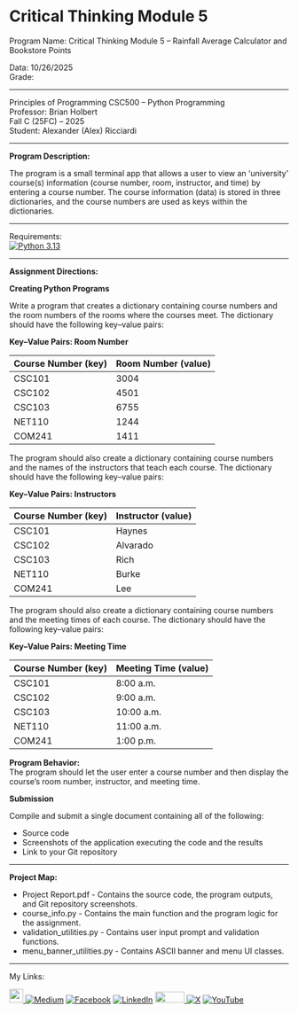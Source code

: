 ﻿# Critical Thinking Module 5
Program Name: Critical Thinking Module 5 – Rainfall Average Calculator and Bookstore Points

Data:  10/26/2025  
Grade: 

---

Principles of Programming CSC500 – Python Programming   
Professor: Brian Holbert  
Fall C (25FC) – 2025   
Student: Alexander (Alex) Ricciardi

---

**Program Description:**

The program is a small terminal app that allows a user to view 
an ‘university’ course(s) information (course number, room, instructor, and time) 
by entering a course number. 
The course information (data) is stored in three dictionaries, 
and the course numbers are used as keys within the dictionaries.

---

Requirements:  
[![Python 3.13](https://img.shields.io/badge/python-3.13-blue.svg)](https://www.python.org/downloads/)

---

**Assignment Directions:**  

**Creating Python Programs**

Write a program that creates a dictionary containing course numbers and the room numbers of the rooms where the courses meet. The dictionary should have the following key–value pairs:

**Key–Value Pairs: Room Number**

| Course Number (key) | Room Number (value) |
|---|---|
| CSC101 | 3004 |
| CSC102 | 4501 |
| CSC103 | 6755 |
| NET110 | 1244 |
| COM241 | 1411 |

The program should also create a dictionary containing course numbers and the names of the instructors that teach each course. The dictionary should have the following key–value pairs:

**Key–Value Pairs: Instructors**

| Course Number (key) | Instructor (value) |
|---|---|
| CSC101 | Haynes |
| CSC102 | Alvarado |
| CSC103 | Rich |
| NET110 | Burke |
| COM241 | Lee |

The program should also create a dictionary containing course numbers and the meeting times of each course. The dictionary should have the following key–value pairs:

**Key–Value Pairs: Meeting Time**

| Course Number (key) | Meeting Time (value) |
|---|---|
| CSC101 | 8:00 a.m. |
| CSC102 | 9:00 a.m. |
| CSC103 | 10:00 a.m. |
| NET110 | 11:00 a.m. |
| COM241 | 1:00 p.m. |

**Program Behavior:**  
The program should let the user enter a course number and then display the course’s room number, instructor, and meeting time.

**Submission**

Compile and submit a single document containing all of the following:
- Source code
- Screenshots of the application executing the code and the results
- Link to your Git repository

---

**Project Map:**

- Project Report.pdf - Contains the source code, the program outputs, and Git repository  screenshots.
- course_info.py - Contains the main function and the program logic for the assignment.
- validation_utilities.py - Contains user input prompt and validation functions.
- menu_banner_utilities.py - Contains ASCII banner and menu UI classes.

---

My Links:   

<span><a href="https://www.alexomegapy.com" target="_blank"><img width="25" height="25" src="https://github.com/user-attachments/assets/a8e0ea66-5d8f-43b3-8fff-2c3d74d57f53"></span>    [![Medium](https://img.shields.io/badge/Medium-12100E?style=for-the-badge&logo=medium&logoColor=whit)](https://medium.com/@alex.omegapy)    [![Facebook](https://img.shields.io/badge/Facebook-%231877F2.svg?logo=Facebook&logoColor=white)](https://www.facebook.com/profile.php?id=100089638857137)    [![LinkedIn](https://img.shields.io/badge/LinkedIn-%230077B5.svg?logo=linkedin&logoColor=white)](https://linkedin.com/in/alex-ricciardi)    <span><a href="https://www.threads.net/@alexomegapy?hl=en" target="_blank"><img width="53" height="20" src="https://github.com/user-attachments/assets/58c9e833-4501-42e4-b4fe-39ffafba99b2"></span>    [![X](https://img.shields.io/badge/X-black.svg?logo=X&logoColor=white)](https://x.com/AlexOmegapy)    [![YouTube](https://img.shields.io/badge/YouTube-%23FF0000.svg?logo=YouTube&logoColor=white)](https://www.youtube.com/channel/UC4rMaQ7sqywMZkfS1xGh2AA) 

